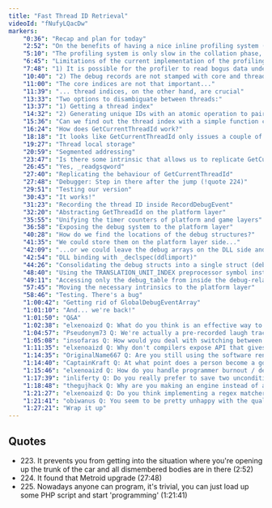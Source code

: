 ```yaml
---
title: "Fast Thread ID Retrieval"
videoId: "fNufyLQacDw"
markers:
    "0:36": "Recap and plan for today"
    "2:52": "On the benefits of having a nice inline profiling system (!quote 223)"
    "5:10": "The profiling system is only slow in the collation phase, and that is acceptable"
    "6:45": "Limitations of the current implementation of the profiling system:"
    "7:48": "1) It is possible for the profiler to read bogus data under extremely improbable conditions" 
    "10:40": "2) The debug records are not stamped with core and thread indices"
    "11:00": "The core indices are not that important..."
    "11:39": "... thread indices, on the other hand, are crucial"
    "13:33": "Two options to disambiguate between threads:"
    "13:37": "1) Getting a thread index"
    "14:32": "2) Generating unique IDs with an atomic operation to pair our begin and end timed blocks"
    "15:36": "Can we find out the thread index with a simple function call?"
    "16:24": "How does GetCurrentThreadId work?"
    "18:18": "It looks like GetCurrentThreadId only issues a couple of instructions to get the thread ID back"
    "19:27": "Thread local storage"
    "20:59": "Segmented addressing"
    "23:47": "Is there some intrinsic that allows us to replicate GetCurrentThreadId's behavior?"
    "26:45": "Yes, _readgsqword"
    "27:40": "Replicating the behaviour of GetCurrentThreadId"
    "27:48": "Debugger: Step in there after the jump (!quote 224)"
    "29:51": "Testing our version"
    "30:43": "It works!"
    "31:23": "Recording the thread ID inside RecordDebugEvent"
    "32:20": "Abstracting GetThreadId on the platform layer"
    "35:55": "Unifying the timer counters of platform and game layers"
    "36:58": "Exposing the debug system to the platform layer"
    "40:28": "How do we find the locations of the debug structures?"
    "41:35": "We could store them on the platform layer side..."
    "42:09": "...or we could leave the debug arrays on the DLL side and use DLL binding to patch their addresses"
    "42:54": "DLL binding with _declspec(ddlimport)"
    "44:26": "Consolidating the debug structs into a single struct (debug_table)"
    "48:40": "Using the TRANSLATION_UNIT_INDEX preprocessor symbol instead of RecordArrayIndexConstant"
    "49:11": "Accessing only the debug_table from inside the debug-related routines"
    "57:45": "Moving the necessary intrinsics to the platform layer"
    "58:46": "Testing. There's a bug"
    "1:00:42": "Getting rid of GlobalDebugEventArray"
    "1:01:10": "And... we're back!"
    "1:01:50": "Q&A"
    "1:02:38": "elxenoaizd Q: What do you think is an effective way to get better at assembly? Go over a book / tutorial? Read the code disassembly in VS? Mike Acton can look at a piece of code for a couple of seconds and estimate how many cycles it takes and what the assembly code for it is. I'd like to reach that level one day"
    "1:04:57": "Pseudonym73 Q: We're actually a pre-recorded laugh track"
    "1:05:08": "insofaras Q: How would you deal with switching between multiple APIs in a single application (like software / hardware renderer)? Would it be structured similar to the platform layer?"
    "1:11:35": "elxenoaizd Q: Why don't compilers expose API that gives us information about our code (access to the AST, etc.)? Because when we write a top-down parser we're essentially writing something that the compiler already has"
    "1:14:35": "OriginalName667 Q: Are you still using the software renderer or did you move over to DirectX or OpenGL?"
    "1:14:40": "CaptainKraft Q: At what point does a person become a good programmer? When do you think you became a good programmer?"
    "1:15:46": "elxenoaizd Q: How do you handle programmer burnout / depression? Those days when you're just not in the mood to do anything, not productive, you're demotivated, you can barely do any coding, you'd rather do 'anything' else other than what you should be doing"
    "1:17:39": "inliferty Q: Do you really prefer to save two unconditional jumps (so the CPU pipeline won't be flushed at any chance) instead of Compiler & Platform Independence (referring to the GetThreadId part)?"
    "1:18:48": "thegujhack Q: Why are you making an engine instead of a game?"
    "1:21:27": "elxenoaizd Q: Do you think implementing a regex matcher is worth it / useful for meta programming?"
    "1:21:41": "obiwanus Q: You seem to be pretty unhappy with the quality of modern software. Do you think programmers were better in the past? Is the software you produce always flawless and bugless? Asking seriously, just trying to understand your point more clearly. Thanks (!quote 225)"
    "1:27:21": "Wrap it up"
---
```


## Quotes

* 223\. It prevents you from getting into the situation where you're opening up the trunk of the car and all dismembered bodies are in there (2:52)
* 224\. It found that Metroid upgrade (27:48)
* 225\. Nowadays anyone can program, it's trivial, you can just load up some PHP script and start 'programming' (1:21:41)
